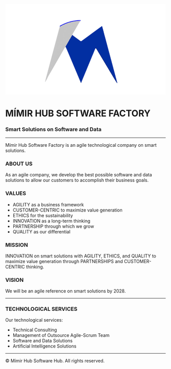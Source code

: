 ![Mímir Logo ><](https://github.com/MimirCompany/.github/blob/main/files/dark-mimir-icon.png)

# MÍMIR HUB SOFTWARE FACTORY
### Smart Solutions on Software and Data

---

Mímir Hub Software Factory is an agile technological company on smart solutions.

### ABOUT US
As an agile company, we develop the best possible software and data solutions to allow our customers to accomplish their business goals.

### VALUES
* AGILITY as a business framework
* CUSTOMER-CENTRIC to maximize value generation
* ETHICS for the sustainability
* INNOVATION as a long-term thinking
* PARTNERSHIP through which we grow
* QUALITY as our differential

### MISSION
INNOVATION on smart solutions with AGILITY, ETHICS, and QUALITY to maximize value generation through PARTNERSHIPS and CUSTOMER-CENTRIC thinking.

### VISION
We will be an agile reference on smart solutions by 2028.

---

### TECHNOLOGICAL SERVICES
Our technological services:
* Technical Consulting
* Management of Outsource Agile-Scrum Team
* Software and Data Solutions
* Artificial Intelligence Solutions

---

© Mímir Hub Software Hub. All rights reserved.
